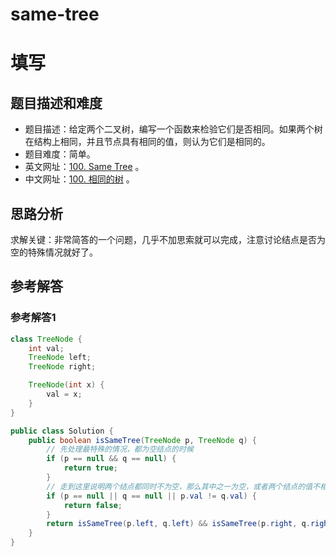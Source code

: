 # same-tree






# 填写

## 题目描述和难度
+ 题目描述：给定两个二叉树，编写一个函数来检验它们是否相同。如果两个树在结构上相同，并且节点具有相同的值，则认为它们是相同的。
+ 题目难度：简单。
+ 英文网址：[100. Same Tree](https://leetcode.com/problems/same-tree/description/)  。
+ 中文网址：[100. 相同的树](https://leetcode-cn.com/problems/same-tree/description/)  。
## 思路分析
求解关键：非常简答的一个问题，几乎不加思索就可以完成，注意讨论结点是否为空的特殊情况就好了。

## 参考解答
### 参考解答1

```java
class TreeNode {
    int val;
    TreeNode left;
    TreeNode right;

    TreeNode(int x) {
        val = x;
    }
}

public class Solution {
    public boolean isSameTree(TreeNode p, TreeNode q) {
        // 先处理最特殊的情况，都为空结点的时候
        if (p == null && q == null) {
            return true;
        }
        // 走到这里说明两个结点都同时不为空，那么其中之一为空，或者两个结点的值不相等的时候，返回 false
        if (p == null || q == null || p.val != q.val) {
            return false;
        }
        return isSameTree(p.left, q.left) && isSameTree(p.right, q.right);
    }
}
```
